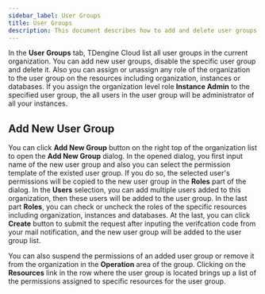 ```yaml
---
sidebar_label: User Groups
title: User Groups
description: This document describes how to add and delete user groups in TDengine Cloud and how to assign roles and resources to them.
---
```


In the **User Groups** tab, TDengine Cloud list all user groups in the current organization. You can add new user groups, disable the specific user group and delete it. Also you can assign or unassign any role of the organization to the user group on the resources including organization, instances or databases. If you assign the organization level role **Instance Admin** to the specified user group, the all users in the user group will be administrator of all your instances.

## Add New User Group

You can click **Add New Group** button on the right top of the organization list to open the **Add New Group** dialog. In the opened dialog, you first input name of the new user group and also you can select the permission template of the existed user group. If you do so, the selected user's permissions will be copied to the new user group in the **Roles** part of the dialog. In the **Users** selection, you can add multiple users added to this organization, then these users will be added to the user group. In the last part **Roles**, you can check or uncheck the roles of the specific resources including organization, instances and databases. At the last, you can click **Create** button to submit the request after inputing the verifcation code from your mail notification, and the new user group will be added to the user group list.

You can also suspend the permissions of an added user group or remove it from the organization in the **Operation** area of the group. Clicking on the **Resources** link in the row where the user group is located brings up a list of the permissions assigned to specific resources for the user group.

